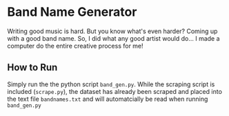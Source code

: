 # Band Name Generator
Writing good music is hard. But you know what's even harder? Coming up with a good band name. So, I did what any good artist would do... I made a computer do the entire creative process for me!

## How to Run
Simply run the the python script `band_gen.py`. While the scraping script is included (`scrape.py`), the dataset has already been scraped and placed into the text file `bandnames.txt` and will automatcially be read when running `band_gen.py` 
